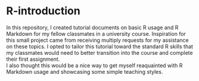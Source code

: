# R-introduction

In this repository, I created tutorial documents on basic R usage and R Markdown for my fellow classmates in a university course. 
Inspiration for this small project came from receiving multiply requests for my assistance on these topics. 
I opted to tailor this tutorial toward the standard R skills that my classmates would need to better transition into the course and complete their first assignment.  
I also thought this would be a nice way to get myself reaquainted with R Markdown usage and showcasing some simple teaching styles. 
